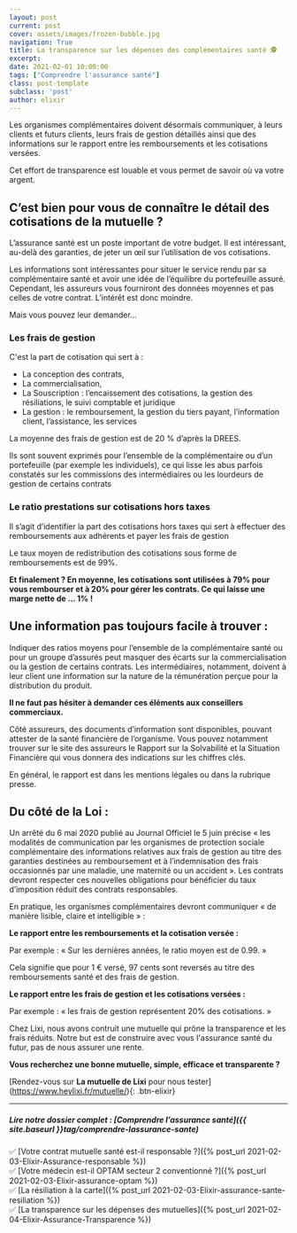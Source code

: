 ```yaml
---
layout: post
current: post
cover: assets/images/frozen-bubble.jpg
navigation: True
title: La transparence sur les dépenses des complémentaires santé 🕵️
excerpt: 
date: 2021-02-01 10:00:00
tags: ["Comprendre l'assurance santé"]
class: post-template
subclass: 'post'
author: elixir
---
```


Les organismes complémentaires doivent désormais communiquer, à leurs clients et futurs clients, leurs frais de gestion détaillés ainsi que des informations sur le rapport entre les remboursements et les cotisations versées.  

Cet effort de transparence est louable et vous permet de savoir où va votre argent. 

## C’est bien pour vous de connaître le détail des cotisations de la mutuelle ?
L’assurance santé est un poste important de votre budget. Il est intéressant, au-delà des garanties, de jeter un œil sur l’utilisation de vos cotisations.

Les informations sont intéressantes pour situer le service rendu par sa complémentaire santé et avoir une idée de l’équilibre du portefeuille assuré. Cependant, les assureurs vous fourniront des données moyennes et pas celles de votre contrat. L’intérêt est donc moindre. 

Mais vous pouvez leur demander… 

### Les frais de gestion 
C'est la part de cotisation qui sert à : 
- La conception des contrats, 
- La commercialisation,
- La Souscription : l’encaissement des cotisations, la gestion des résiliations, le suivi comptable et juridique  
- La gestion : le remboursement, la gestion du tiers payant, l’information client, l’assistance, les services 

La moyenne des frais de gestion est de 20 % d’après la DREES. 

Ils sont souvent exprimés pour l’ensemble de la complémentaire ou d’un portefeuille (par exemple les individuels), ce qui lisse les abus parfois constatés sur les commissions des intermédiaires ou les lourdeurs de gestion de certains contrats 

### Le ratio prestations sur cotisations hors taxes

Il s’agit d’identifier la part des cotisations hors taxes qui sert à effectuer des remboursements aux adhérents et payer les frais de gestion 

Le taux moyen de redistribution des cotisations sous forme de remboursements est de 99%.

**Et finalement ? En moyenne, les cotisations sont utilisées à 79% pour vous rembourser et à 20% pour gérer les contrats. Ce qui laisse une marge nette de … 1% !**

## Une information pas toujours facile à trouver : 
Indiquer des ratios moyens pour l’ensemble de la complémentaire santé ou pour un groupe d’assurés peut masquer des écarts sur la commercialisation ou la gestion de certains contrats. Les intermédiaires, notamment, doivent à leur client une information sur la nature de la rémunération perçue pour la distribution du produit. 

**Il ne faut pas hésiter à demander ces éléments aux conseillers commerciaux.**

Côté assureurs, des documents d’information sont disponibles, pouvant attester de la santé financière de l’organisme. Vous pouvez notamment trouver sur le site des assureurs le Rapport sur la Solvabilité et la Situation Financière qui vous donnera des indications sur les chiffres clés.

En général, le rapport est dans les mentions légales ou dans la rubrique presse.

## Du côté de la Loi :

Un arrêté du 6 mai 2020 publié au Journal Officiel le 5 juin précise « les modalités de communication par les organismes de protection sociale complémentaire des informations relatives aux frais de gestion au titre des garanties destinées au remboursement et à l’indemnisation des frais occasionnés par une maladie, une maternité ou un accident ». Les contrats devront respecter ces nouvelles obligations pour bénéficier du taux d’imposition réduit des contrats responsables.  

En pratique, les organismes complémentaires devront communiquer « de manière lisible, claire et intelligible » :

**Le rapport entre les remboursements et la cotisation versée :**

Par exemple : « Sur les dernières années, le ratio moyen est de 0.99. »  

Cela signifie que pour 1 € versé, 97 cents sont reversés au titre des remboursements santé et des frais de gestion.  

**Le rapport entre les frais de gestion et les cotisations versées :**  

Par exemple : « les frais de gestion représentent 20% des cotisations. »


Chez Lixi, nous avons contruit une mutuelle qui prône la transparence et les frais réduits. Notre but est de construire avec vous l'assurance santé du futur, pas de nous assurer une rente.

**Vous recherchez une bonne mutuelle, simple, efficace et transparente ?**


[Rendez-vous sur **La mutuelle de Lixi** pour nous tester] (https://www.heylixi.fr/mutuelle/){: .btn-elixir}

---

##### Lire notre dossier complet : [Comprendre l’assurance santé]({{ site.baseurl }}tag/comprendre-lassurance-sante)

✅ [Votre contrat mutuelle santé est-il responsable ?]({% post_url 2021-02-03-Elixir-Assurance-responsable %})  
✅ [Votre médecin est-il OPTAM secteur 2 conventionné ?]({% post_url 2021-02-03-Elixir-assurance-optam %})  
✅ [La résiliation à la carte]({% post_url 2021-02-03-Elixir-assurance-sante-resiliation %})  
✅ [La transparence sur les dépenses des mutuelles]({% post_url 2021-02-04-Elixir-Assurance-Transparence %})  
